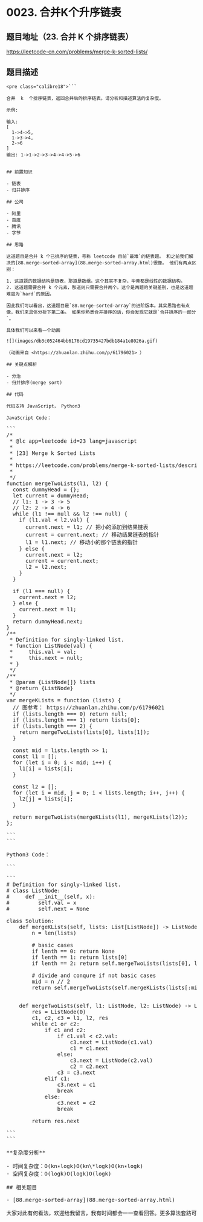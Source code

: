 # 0023. 合并K个升序链表

## 题目地址（23. 合并 K 个排序链表）

<https://leetcode-cn.com/problems/merge-k-sorted-lists/>

## 题目描述

```
<pre class="calibre18">```

合并  k  个排序链表，返回合并后的排序链表。请分析和描述算法的复杂度。

示例:

输入:
[
  1->4->5,
  1->3->4,
  2->6
]
输出: 1->1->2->3->4->4->5->6

```
```

## 前置知识

- 链表
- 归并排序

## 公司

- 阿里
- 百度
- 腾讯
- 字节

## 思路

这道题目是合并 k 个已排序的链表，号称 leetcode 目前`最难`的链表题。 和之前我们解决的[88.merge-sorted-array](88.merge-sorted-array.html)很像。 他们有两点区别：

1. 这道题的数据结构是链表，那道是数组。这个其实不复杂，毕竟都是线性的数据结构。
2. 这道题需要合并 k 个元素，那道则只需要合并两个。这个是两题的关键差别，也是这道题难度为`hard`的原因。

因此我们可以看出，这道题目是`88.merge-sorted-array`的进阶版本。其实思路也有点像，我们来具体分析下第二条。 如果你熟悉合并排序的话，你会发现它就是`合并排序的一部分`。

具体我们可以来看一个动画

![](images/db3c052464bb6176cd19735427bdb184a1e8026a.gif)

（动画来自 <https://zhuanlan.zhihu.com/p/61796021> ）

## 关键点解析

- 分治
- 归并排序(merge sort)

## 代码

代码支持 JavaScript， Python3

JavaScript Code：

```
<pre class="calibre18">```
<span class="hljs-title">/*
 * @lc app=leetcode id=23 lang=javascript
 *
 * [23] Merge k Sorted Lists
 *
 * https://leetcode.com/problems/merge-k-sorted-lists/description/
 *
 */</span>
<span class="hljs-function"><span class="hljs-keyword">function</span> <span class="hljs-title">mergeTwoLists</span>(<span class="hljs-params">l1, l2</span>) </span>{
  <span class="hljs-keyword">const</span> dummyHead = {};
  <span class="hljs-keyword">let</span> current = dummyHead;
  <span class="hljs-title">// l1: 1 -> 3 -> 5</span>
  <span class="hljs-title">// l2: 2 -> 4 -> 6</span>
  <span class="hljs-keyword">while</span> (l1 !== <span class="hljs-params">null</span> && l2 !== <span class="hljs-params">null</span>) {
    <span class="hljs-keyword">if</span> (l1.val < l2.val) {
      current.next = l1; <span class="hljs-title">// 把小的添加到结果链表</span>
      current = current.next; <span class="hljs-title">// 移动结果链表的指针</span>
      l1 = l1.next; <span class="hljs-title">// 移动小的那个链表的指针</span>
    } <span class="hljs-keyword">else</span> {
      current.next = l2;
      current = current.next;
      l2 = l2.next;
    }
  }

  <span class="hljs-keyword">if</span> (l1 === <span class="hljs-params">null</span>) {
    current.next = l2;
  } <span class="hljs-keyword">else</span> {
    current.next = l1;
  }
  <span class="hljs-keyword">return</span> dummyHead.next;
}
<span class="hljs-title">/**
 * Definition for singly-linked list.
 * function ListNode(val) {
 *     this.val = val;
 *     this.next = null;
 * }
 */</span>
<span class="hljs-title">/**
 * @param {ListNode[]} lists
 * @return {ListNode}
 */</span>
<span class="hljs-keyword">var</span> mergeKLists = <span class="hljs-function"><span class="hljs-keyword">function</span> (<span class="hljs-params">lists</span>) </span>{
  <span class="hljs-title">// 图参考： https://zhuanlan.zhihu.com/p/61796021</span>
  <span class="hljs-keyword">if</span> (lists.length === <span class="hljs-params">0</span>) <span class="hljs-keyword">return</span> <span class="hljs-params">null</span>;
  <span class="hljs-keyword">if</span> (lists.length === <span class="hljs-params">1</span>) <span class="hljs-keyword">return</span> lists[<span class="hljs-params">0</span>];
  <span class="hljs-keyword">if</span> (lists.length === <span class="hljs-params">2</span>) {
    <span class="hljs-keyword">return</span> mergeTwoLists(lists[<span class="hljs-params">0</span>], lists[<span class="hljs-params">1</span>]);
  }

  <span class="hljs-keyword">const</span> mid = lists.length >> <span class="hljs-params">1</span>;
  <span class="hljs-keyword">const</span> l1 = [];
  <span class="hljs-keyword">for</span> (<span class="hljs-keyword">let</span> i = <span class="hljs-params">0</span>; i < mid; i++) {
    l1[i] = lists[i];
  }

  <span class="hljs-keyword">const</span> l2 = [];
  <span class="hljs-keyword">for</span> (<span class="hljs-keyword">let</span> i = mid, j = <span class="hljs-params">0</span>; i < lists.length; i++, j++) {
    l2[j] = lists[i];
  }

  <span class="hljs-keyword">return</span> mergeTwoLists(mergeKLists(l1), mergeKLists(l2));
};

```
```

Python3 Code：

```
<pre class="calibre18">```
<span class="hljs-title"># Definition for singly-linked list.</span>
<span class="hljs-title"># class ListNode:</span>
<span class="hljs-title">#     def __init__(self, x):</span>
<span class="hljs-title">#         self.val = x</span>
<span class="hljs-title">#         self.next = None</span>

<span class="hljs-class"><span class="hljs-keyword">class</span> <span class="hljs-title">Solution</span>:</span>
    <span class="hljs-function"><span class="hljs-keyword">def</span> <span class="hljs-title">mergeKLists</span><span class="hljs-params">(self, lists: List[ListNode])</span> -> ListNode:</span>
        n = len(lists)

        <span class="hljs-title"># basic cases</span>
        <span class="hljs-keyword">if</span> lenth == <span class="hljs-params">0</span>: <span class="hljs-keyword">return</span> <span class="hljs-keyword">None</span>
        <span class="hljs-keyword">if</span> lenth == <span class="hljs-params">1</span>: <span class="hljs-keyword">return</span> lists[<span class="hljs-params">0</span>]
        <span class="hljs-keyword">if</span> lenth == <span class="hljs-params">2</span>: <span class="hljs-keyword">return</span> self.mergeTwoLists(lists[<span class="hljs-params">0</span>], lists[<span class="hljs-params">1</span>])

        <span class="hljs-title"># divide and conqure if not basic cases</span>
        mid = n // <span class="hljs-params">2</span>
        <span class="hljs-keyword">return</span> self.mergeTwoLists(self.mergeKLists(lists[:mid]), self.mergeKLists(lists[mid:n]))


    <span class="hljs-function"><span class="hljs-keyword">def</span> <span class="hljs-title">mergeTwoLists</span><span class="hljs-params">(self, l1: ListNode, l2: ListNode)</span> -> ListNode:</span>
        res = ListNode(<span class="hljs-params">0</span>)
        c1, c2, c3 = l1, l2, res
        <span class="hljs-keyword">while</span> c1 <span class="hljs-keyword">or</span> c2:
            <span class="hljs-keyword">if</span> c1 <span class="hljs-keyword">and</span> c2:
                <span class="hljs-keyword">if</span> c1.val < c2.val:
                    c3.next = ListNode(c1.val)
                    c1 = c1.next
                <span class="hljs-keyword">else</span>:
                    c3.next = ListNode(c2.val)
                    c2 = c2.next
                c3 = c3.next
            <span class="hljs-keyword">elif</span> c1:
                c3.next = c1
                <span class="hljs-keyword">break</span>
            <span class="hljs-keyword">else</span>:
                c3.next = c2
                <span class="hljs-keyword">break</span>

        <span class="hljs-keyword">return</span> res.next

```
```

**复杂度分析**

- 时间复杂度：O(kn∗logk)O(kn\*logk)O(kn∗logk)
- 空间复杂度：O(logk)O(logk)O(logk)

## 相关题目

- [88.merge-sorted-array](88.merge-sorted-array.html)

大家对此有何看法，欢迎给我留言，我有时间都会一一查看回答。更多算法套路可以访问我的 LeetCode 题解仓库：<https://github.com/azl397985856/leetcode> 。 目前已经 37K star 啦。 大家也可以关注我的公众号《力扣加加》带你啃下算法这块硬骨头。 ![](images/6544564e577c3c2404c48edb29af7e19eb1c2cb9.jpg)